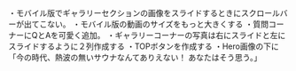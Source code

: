 ・モバイル版でギャラリーセクションの画像をスライドするときにスクロールバーが出てこない。
・モバイル版の動画のサイズをもっと大きくする
・質問コーナーにQとAを可愛く追加。
・ギャラリーコーナーの写真は右にスライドと左にスライドするように２列作成する
・TOPボタンを作成する
・Hero画像の下に「今の時代、熱波の無いサウナなんてありえない！ あなたはそう思う。」